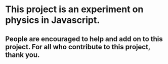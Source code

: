 # This project is an experiment on physics in Javascript.
People are encouraged to help and add on to this project.
For all who contribute to this project, thank you.<br>
-----------------------------------------------
<!--<form>
<fieldset>
<legend>Checklist</legend>
  <label for="p-s">Project Setup: </label>
<input type="checkbox" name="p-s"><br>
  <label for="g">Gravity: </label>
<input type="checkbox" name="g"><br> 
  <label for="p-s"></label>
<input type="checkbox" name="p-m"><br>
<input type="checkbox" name="b-s"><br>
<input type="checkbox" name="c-b"><br>
<input type="checkbox" name="c-d"><br>
<input type="checkbox" name="s-a"><br>
<input type="checkbox" name="h-i"><br>
<input type="checkbox" name="s-s"><br>
<input type="checkbox" name="p-j"><br>
<input type="checkbox" name="h-c-p"><br>
<input type="checkbox" name="v-c-p"><br>
<input type="checkbox" name="n-s"><br>
</fieldset>
</form>-->
